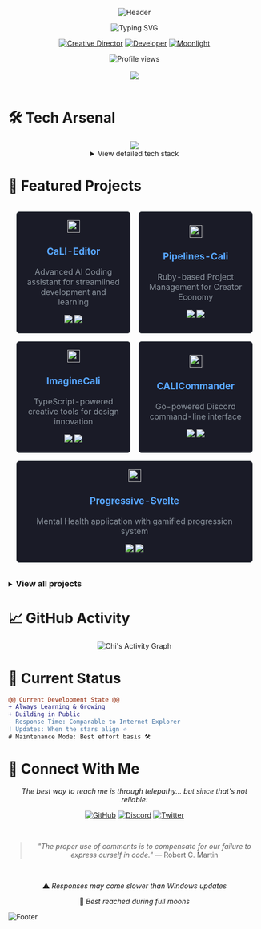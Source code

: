 <div align="center">
  
  ![Header](https://capsule-render.vercel.app/api?type=waving&color=gradient&customColorList=12&height=300&section=header&text=Welcome%20to%20my%20Digital%20Garden&fontSize=50&fontAlignY=35&desc=Creative%20Director%20by%20Day%20|%20Dev%20by%20Moonlight&descAlignY=52&animation=fadeIn)

  <img src="https://readme-typing-svg.demolab.com?font=Fira+Code&size=32&duration=2800&pause=2000&color=A9FEF7&center=true&vCenter=true&width=940&lines=Hi%2C+I'm+CHI!+🌙;Creative+Director+by+Day%2C+Dev+by+Moonlight+✨;Building+the+Creator+Economy+🎨;AI+%2B+Design+%2B+Code+%3D+Magic+💫" alt="Typing SVG" />

  <br/>
  
  [![Creative Director](https://img.shields.io/badge/Creative%20Director-Design-ff69b4?style=for-the-badge&labelColor=black)](https://github.com/sachicali)
  [![Developer](https://img.shields.io/badge/Developer-Code-blue?style=for-the-badge&labelColor=black)](https://github.com/sachicali)
  [![Moonlight](https://img.shields.io/badge/Moonlight-Active-blueviolet?style=for-the-badge&labelColor=black)](https://github.com/sachicali)
  
  <img src="https://komarev.com/ghpvc/?username=sachicali&color=blueviolet&style=for-the-badge&label=PROFILE+VIEWS" alt="Profile views" />
</div>

<br/>


<div align="center">
  <img src="https://github-readme-streak-stats.herokuapp.com/?user=sachicali&theme=tokyonight" />
</div>

<br/>

# 🛠️ Tech Arsenal

<div align="center">
  
  <img src="https://skillicons.dev/icons?i=ts,js,ruby,rust,python,go,svelte,vue,react,css&theme=dark" />
  
  <br/>
  <details>
    <summary>View detailed tech stack</summary>
    <br/>
    
### Languages & Tools
    
[![My Skills](https://skillicons.dev/icons?i=ts,js,ruby,rust,python,go,svelte,vue,react,css,git,docker,kubernetes,aws,gcp,firebase,mongodb,postgres&perline=6)](https://github.com/sachicali)
    
  </details>
</div>

# 🚀 Featured Projects

<div align="center">
  <table style="width: 100%; border-collapse: separate; border-spacing: 16px;">
    <tr>
      <td align="center" width="50%" style="background: #1a1b27; border-radius: 6px; padding: 16px; border: 1px solid #30363d;">
        <img width="25" src="https://skillicons.dev/icons?i=rust" alt="Rust Icon"/>
        <h3><a href="https://github.com/sachicali/CaLI-Editor" style="color: #58a6ff; text-decoration: none;">CaLI-Editor</a></h3>
        <p style="color: #8b949e;">Advanced AI Coding assistant for streamlined development and learning</p>
        <img src="https://img.shields.io/badge/Rust-black?style=flat-square&logo=rust&logoColor=white"/>
        <img src="https://img.shields.io/badge/Status-Active-success?style=flat-square"/>
      </td>
      <td align="center" width="50%" style="background: #1a1b27; border-radius: 6px; padding: 16px; border: 1px solid #30363d;">
        <img width="25" src="https://skillicons.dev/icons?i=ruby" alt="Ruby Icon"/>
        <h3><a href="https://github.com/sachicali/Pipelines-Cali" style="color: #58a6ff; text-decoration: none;">Pipelines-Cali</a></h3>
        <p style="color: #8b949e;">Ruby-based Project Management for Creator Economy</p>
        <img src="https://img.shields.io/badge/Ruby-CC342D?style=flat-square&logo=ruby&logoColor=white"/>
        <img src="https://img.shields.io/badge/Status-In Progress-blue?style=flat-square"/>
      </td>
    </tr>
    <tr>
      <td align="center" style="background: #1a1b27; border-radius: 6px; padding: 16px; border: 1px solid #30363d;">
        <img width="25" src="https://skillicons.dev/icons?i=ts" alt="TypeScript Icon"/>
        <h3><a href="https://github.com/sachicali/ImagineCali" style="color: #58a6ff; text-decoration: none;">ImagineCali</a></h3>
        <p style="color: #8b949e;">TypeScript-powered creative tools for design innovation</p>
        <img src="https://img.shields.io/badge/TypeScript-007ACC?style=flat-square&logo=typescript&logoColor=white"/>
        <img src="https://img.shields.io/badge/Status-Development-ff69b4?style=flat-square"/>
      </td>
      <td align="center" style="background: #1a1b27; border-radius: 6px; padding: 16px; border: 1px solid #30363d;">
        <img width="25" src="https://skillicons.dev/icons?i=go" alt="Go Icon"/>
        <h3><a href="https://github.com/sachicali/CALICommander" style="color: #58a6ff; text-decoration: none;">CALICommander</a></h3>
        <p style="color: #8b949e;">Go-powered Discord command-line interface</p>
        <img src="https://img.shields.io/badge/Go-00ADD8?style=flat-square&logo=go&logoColor=white"/>
        <img src="https://img.shields.io/badge/Status-Ready-7289DA?style=flat-square&logo=discord&logoColor=white"/>
      </td>
    </tr>
    <tr>
      <td align="center" colspan="2" style="background: #1a1b27; border-radius: 6px; padding: 16px; border: 1px solid #30363d;">
        <img width="25" src="https://skillicons.dev/icons?i=svelte" alt="Svelte Icon"/>
        <h3><a href="https://github.com/sachicali/progressive-svelte" style="color: #58a6ff; text-decoration: none;">Progressive-Svelte</a></h3>
        <p style="color: #8b949e;">Mental Health application with gamified progression system</p>
        <img src="https://img.shields.io/badge/Svelte-FF3E00?style=flat-square&logo=svelte&logoColor=white"/>
        <img src="https://img.shields.io/badge/Health-Gaming-success?style=flat-square"/>
      </td>
    </tr>
  </table>
</div>

<details>
<summary><h3 style="display: inline">View all projects</h3></summary>

<div style="display: flex; gap: 20px;">
<!-- Left Column -->
<div style="flex: 1;">

## 🤖 AI & Development Tools

<div style="background: #1a1b27; border-radius: 6px; border: 1px solid #30363d; margin-bottom: 16px;">
<div style="padding: 16px;">
  <h4><a href="https://github.com/username/CaLI-Editor" style="color: #58a6ff;">CaLI-Editor</a></h4>
  <blockquote>An advanced AI Coding assistant that leverages and benchmarks latest features</blockquote>
  <code>Built with: Rust 🦀</code> <code>Status: Active Development 🟢</code>
</div>

<div style="padding: 16px; border-top: 1px solid #30363d;">
  <h4><a href="https://github.com/username/Pipelines-Cali" style="color: #58a6ff;">Pipelines-Cali</a></h4>
  <blockquote>Ruby-based Project Management for Creator Economy</blockquote>
  <code>Built with: Ruby 💎</code>
</div>

<div style="padding: 16px; border-top: 1px solid #30363d;">
  <h4><a href="https://github.com/username/CALICommander" style="color: #58a6ff;">CALICommander</a></h4>
  <blockquote>Go-powered Discord command-line interface</blockquote>
  <code>Multi-language implementation</code>
</div>
</div>

## 🎮 Gaming & Mental Health

<div style="background: #1a1b27; border-radius: 6px; border: 1px solid #30363d; margin-bottom: 16px;">
<div style="padding: 16px;">
  <h4><a href="https://github.com/username/progressive-svelte" style="color: #58a6ff;">progressive-svelte</a></h4>
  <blockquote>A Mental Health application that incorporates Game Link features</blockquote>
  <code>Gamified progression</code> <code>Built with: Svelte ⚡</code>
</div>
</div>

## 🎨 Creative Suite

<div style="background: #1a1b27; border-radius: 6px; border: 1px solid #30363d; margin-bottom: 16px;">
<div style="padding: 16px;">
  <h4><a href="https://github.com/username/PoetryRaw" style="color: #58a6ff;">PoetryRaw</a></h4>
  <blockquote>My digital garden of thoughts</blockquote>
  <code>Creative writing platform</code>
</div>

<div style="padding: 16px; border-top: 1px solid #30363d;">
  <h4><a href="https://github.com/username/ImagineCali" style="color: #58a6ff;">ImagineCali</a></h4>
  <blockquote>TypeScript-based creative tools</blockquote>
  <code>Creator Economy focus</code>
</div>
</div>

</div>

<!-- Right Column -->
<div style="flex: 1;">

## 🌐 Web Development

<div style="background: #1a1b27; border-radius: 6px; border: 1px solid #30363d; margin-bottom: 16px;">
<div style="padding: 16px;">
  <h4><a href="https://github.com/username/CaliSite" style="color: #58a6ff;">CaliSite</a></h4>
  <blockquote>Modern web platform with focus on CSS</blockquote>
  <code>Learning playground</code>
</div>

<div style="padding: 16px; border-top: 1px solid #30363d;">
  <h4><a href="https://github.com/username/caliSuperComp" style="color: #58a6ff;">caliSuperComp</a></h4>
  <blockquote>AI Super Comp. Super super heavy.</blockquote>
  <code>⚠️ High GPU requirements</code>
</div>
</div>

## ⚙️ Automation & Management

<div style="background: #1a1b27; border-radius: 6px; border: 1px solid #30363d; margin-bottom: 16px;">
<div style="padding: 16px;">
  <h4><a href="https://github.com/username/calinternal-manager" style="color: #58a6ff;">calinternal-manager</a></h4>
  <blockquote>Python-based internal management system</blockquote>
  <code>Learning project</code>
</div>

<div style="padding: 16px; border-top: 1px solid #30363d;">
  <h4><a href="https://github.com/username/CALIProd" style="color: #58a6ff;">CALIProd</a></h4>
  <blockquote>Production-grade Ruby tooling</blockquote>
  <code>Status: Maintained 🟡</code>
</div>
</div>

</div>
</div>
</details>
</div>


# 📈 GitHub Activity

<div align="center">
  
  ![Chi's Activity Graph](https://github-readme-activity-graph.vercel.app/graph?username=sachicali&custom_title=Chi's%20GitHub%20Activity%20Graph&bg_color=0d1117&color=A9FEF7&line=ff91a4&point=A9FEF7&area=true&hide_border=true)
  
</div>

# 🌱 Current Status

```diff
@@ Current Development State @@
+ Always Learning & Growing
+ Building in Public
- Response Time: Comparable to Internet Explorer
! Updates: When the stars align ⭐
# Maintenance Mode: Best effort basis 🛠️
```

# 💫 Connect With Me

<div align="center">
  <p><i>The best way to reach me is through telepathy... but since that's not reliable:</i></p>
  
  [![GitHub](https://img.shields.io/badge/github-%2324292e.svg?style=for-the-badge&logo=github&logoColor=white)](https://github.com/sachicali)
  [![Discord](https://img.shields.io/badge/discord-%237289DA.svg?style=for-the-badge&logo=discord&logoColor=white)](your-discord-link)
  [![Twitter](https://img.shields.io/badge/twitter-%231DA1F2.svg?style=for-the-badge&logo=twitter&logoColor=white)](your-twitter-link)
  
  <br/>
  
> *"The proper use of comments is to compensate for our failure to express ourself in code."*
> — Robert C. Martin

  <br/>
  
  ⚠️ *Responses may come slower than Windows updates*
  
  🌙 *Best reached during full moons*
</div>

![Footer](https://capsule-render.vercel.app/api?type=waving&color=gradient&customColorList=12&height=150&section=footer)
